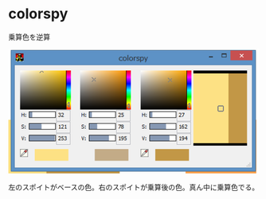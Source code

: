 # colorspy
乗算色を逆算

<img src="https://github.com/devil-tamachan/colorspy/raw/master/colorspy1.png"></img>

左のスポイトがベースの色。右のスポイトが乗算後の色。真ん中に乗算色でる。
